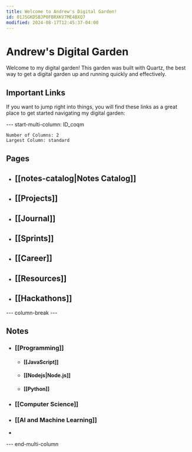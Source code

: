 ```yaml
---
title: Welcome to Andrew's Digital Garden!
id: 01J5GKDSBJP0FBRXKV7ME4BXQ7
modified: 2024-08-17T12:45:37-04:00
---
```

# Andrew's Digital Garden

Welcome to my digital garden! This garden was built with Quartz, the best way to get a digital garden up and running quickly and effectively.

## Important Links

If you want to jump right into things, you will find these links as a great place to get started navigating my digital garden:


--- start-multi-column: ID_coqm
```column-settings
Number of Columns: 2
Largest Column: standard
```

## Pages
- ## [[notes-catalog|Notes Catalog]]
- ## [[Projects]]
- ## [[Journal]]
- ## [[Sprints]] 
- ## [[Career]]
- ## [[Resources]]
- ## [[Hackathons]]

--- column-break ---

## Notes

- ### [[Programming]]
	- #### [[JavaScript]]
	- #### [[Nodejs|Node.js]]
	- #### [[Python]]
- ### [[Computer Science]]
- ### [[AI and Machine Learning]]
- 

--- end-multi-column

